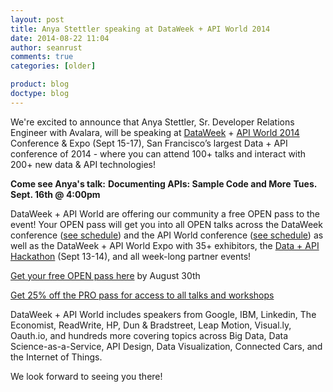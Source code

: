 ```yaml
---
layout: post
title: Anya Stettler speaking at DataWeek + API World 2014
date: 2014-08-22 11:04
author: seanrust
comments: true
categories: [older]

product: blog
doctype: blog
---
```

We're excited to announce that Anya Stettler, Sr. Developer Relations Engineer with Avalara, will be speaking at <a href="http://dataweek.co/hackathon/">DataWeek</a> + <a href="http://apiworld.co/">API World 2014</a> Conference &amp; Expo (Sept 15-17), San Francisco’s largest Data + API conference of 2014 - where you can attend 100+ talks and interact with 200+ new data &amp; API technologies!
<p><strong>Come see Anya's talk:</strong>
<strong> Documenting APIs: Sample Code and More</strong>
<strong> Tues. Sept. 16th @ 4:00pm</strong></p>
DataWeek + API World are offering our community a free OPEN pass to the event! Your OPEN pass will get you into all OPEN talks across the DataWeek conference (<a href="http://dataweek.co/schedule/">see schedule</a>) and the API World conference (<a href="http://apiworld.co/conference/schedule/">see schedule</a>) as well as the DataWeek + API World Expo with 35+ exhibitors, the <a href="http://dataweek.co/hackathon/">Data + API Hackathon</a> (Sept 13-14), and all week-long partner events!
<p><a href="https://dataweek14.eventbrite.com/?discount=dataweek14-guest">Get your free OPEN pass here</a> by August 30th</p>
<p><a href="https://dataweek14.eventbrite.com/?discount=dataweek-partner25">Get 25% off the PRO pass for access to all talks and workshops</a></p>
DataWeek + API World includes speakers from Google, IBM, Linkedin, The Economist, ReadWrite, HP, Dun &amp; Bradstreet, Leap Motion, Visual.ly, Oauth.io, and hundreds more covering topics across Big Data, Data Science-as-a-Service, API Design, Data Visualization, Connected Cars, and the Internet of Things.

We look forward to seeing you there!
